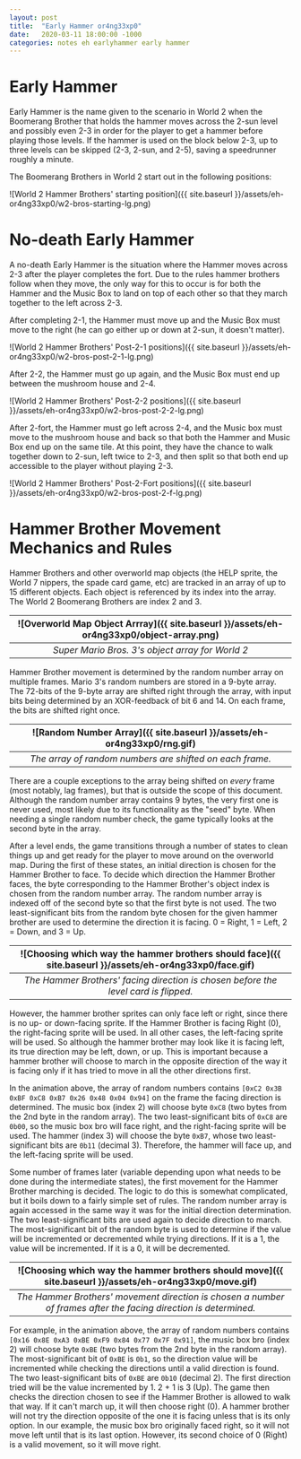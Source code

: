```yaml
---
layout: post
title:  "Early Hammer or4ng33xp0"
date:   2020-03-11 18:00:00 -1000
categories: notes eh earlyhammer early hammer
---
```


# Early Hammer

Early Hammer is the name given to the scenario in World 2 when the Boomerang Brother that holds the hammer moves across the 2-sun level and possibly even 2-3 in order for the player to get a hammer before playing those levels. If the hammer is used on the block below 2-3, up to three levels can be skipped (2-3, 2-sun, and 2-5), saving a speedrunner roughly a minute.

The Boomerang Brothers in  World 2 start out in the following positions:

![World 2 Hammer Brothers' starting position]({{ site.baseurl }}/assets/eh-or4ng33xp0/w2-bros-starting-lg.png)

# No-death Early Hammer

A no-death Early Hammer is the situation where the Hammer moves across 2-3 after the player completes the fort. Due to the rules hammer brothers follow when they move, the only way for this to occur is for both the Hammer and the Music Box to land on top of each other so that they march together to the left across 2-3.

After completing 2-1, the Hammer must move up and the Music Box must move to the right (he can go either up or down at 2-sun, it doesn't matter).

![World 2 Hammer Brothers' Post-2-1 positions]({{ site.baseurl }}/assets/eh-or4ng33xp0/w2-bros-post-2-1-lg.png)

After 2-2, the Hammer must go up again, and the Music Box must end up between the mushroom house and 2-4.

![World 2 Hammer Brothers' Post-2-2 positions]({{ site.baseurl }}/assets/eh-or4ng33xp0/w2-bros-post-2-2-lg.png)

After 2-fort, the Hammer must go left across 2-4, and the Music box must move to the mushroom house and back so that both the Hammer and Music Box end up on the same tile. At this point, they have the chance to walk together down to 2-sun, left twice to 2-3, and then split so that both end up accessible to the player without playing 2-3.

![World 2 Hammer Brothers' Post-2-Fort positions]({{ site.baseurl }}/assets/eh-or4ng33xp0/w2-bros-post-2-f-lg.png)

# Hammer Brother Movement Mechanics and Rules

Hammer Brothers and other overworld map objects (the HELP sprite, the World 7 nippers, the spade card game, etc) are tracked in an array of up to 15 different objects. Each object is referenced by its index into the array. The World 2 Boomerang Brothers are index 2 and 3.

| ![Overworld Map Object Arrray]({{ site.baseurl }}/assets/eh-or4ng33xp0/object-array.png) |
|:--:|
| *Super Mario Bros. 3's object array for World 2* |

Hammer Brother movement is determined by the random number array on multiple frames. Mario 3's random numbers are stored in a 9-byte array. The 72-bits of the 9-byte array are shifted right through the array, with input bits being determined by an XOR-feedback of bit 6 and 14. On each frame, the bits are shifted right once.

| ![Random Number Array]({{ site.baseurl }}/assets/eh-or4ng33xp0/rng.gif) |
|:--:|
| *The array of random numbers are shifted on each frame.* |


There are a couple exceptions to the array being shifted on _every_ frame (most notably, lag frames), but that is outside the scope of this document. Although the random number array contains 9 bytes, the very first one is never used, most likely due to its functionality as the "seed" byte. When needing a single random number check, the game typically looks at the second byte in the array.

After a level ends, the game transitions through a number of states to clean things up and get ready for the player to move around on the overworld map. During the first of these states, an initial direction is chosen for the Hammer Brother to face. To decide which direction the Hammer Brother faces, the byte corresponding to the Hammer Brother's object index is chosen from the random number array. The random number array is indexed off of the second byte so that the first byte is not used. The two least-significant bits from the random byte chosen for the given hammer brother are used to determine the direction it is facing. 0 = Right, 1 = Left, 2 = Down, and 3 = Up.

| ![Choosing which way the hammer brothers should face]({{ site.baseurl }}/assets/eh-or4ng33xp0/face.gif) |
|:--:|
| *The Hammer Brothers' facing direction is chosen before the level card is flipped.* |

However, the hammer brother sprites can only face left or right, since there is no up- or down-facing sprite. If the Hammer Brother is facing Right (0), the right-facing sprite will be used. In all other cases, the left-facing sprite will be used. So although the hammer brother may look like it is facing left, its true direction may be left, down, or up. This is important because a hammer brother will choose to march in the opposite direction of the way it is facing only if it has tried to move in all the other directions first.

In the animation above, the array of random numbers contains `[0xC2 0x3B 0xBF 0xC8 0xB7 0x26 0x48 0x04 0x94]` on the frame the facing direction is determined. The music box (index 2) will choose byte `0xC8` (two bytes from the 2nd byte in the random array). The two least-significant bits of `0xC8` are `0b00`, so the music box bro will face right, and the right-facing sprite will be used. The hammer (index 3) will choose the byte `0xB7`, whose two least-significant bits are `0b11` (decimal 3). Therefore, the hammer will face up, and the left-facing sprite will be used.

Some number of frames later (variable depending upon what needs to be done during the intermediate states), the first movement for the Hammer Brother marching is decided. The logic to do this is somewhat complicated, but it boils down to a fairly simple set of rules. The random number array is again accessed in the same way it was for the initial direction determination. The two least-significant bits are used again to decide direction to march. The most-significant bit of the random byte is used to determine if the value will be incremented or decremented while trying directions. If it is a 1, the value will be incremented. If it is a 0, it will be decremented.

| ![Choosing which way the hammer brothers should move]({{ site.baseurl }}/assets/eh-or4ng33xp0/move.gif) |
|:--:|
| *The Hammer Brothers' movement direction is chosen a number of frames after the facing direction is determined.* |

For example, in the animation above, the array of random numbers contains `[0x16 0x8E 0xA3 0xBE 0xF9 0x84 0x77 0x7F 0x91]`, the music box bro (index 2) will choose byte `0xBE` (two bytes from the 2nd byte in the random array). The most-significant bit of `0xBE` is `0b1`, so the direction value will be incremented while checking the directions until a valid direction is found. The two least-significant bits of `0xBE` are `0b10` (decimal 2). The first direction tried will be the value incremented by 1. 2 + 1 is 3 (Up). The game then checks the direction chosen to see if the Hammer Brother is allowed to walk that way. If it can't march up, it will then choose right (0). A hammer brother will not try the direction opposite of the one it is facing unless that is its only option. In our example, the music box bro originally faced right, so it will not move left until that is its last option. However, its second choice of 0 (Right) is a valid movement, so it will move right.
